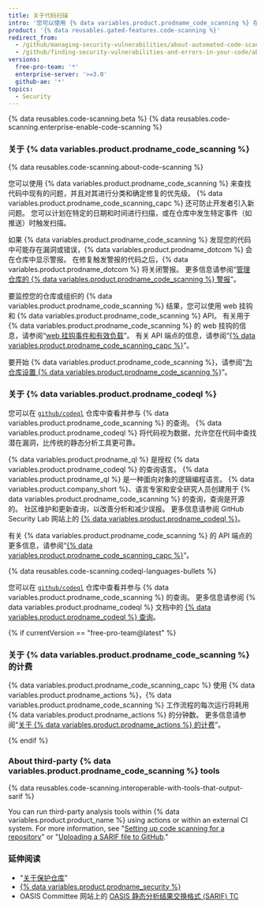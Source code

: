 ```yaml
---
title: 关于代码扫描
intro: '您可以使用 {% data variables.product.prodname_code_scanning %} 在 {% data variables.product.prodname_dotcom %} 上查找项目中的安全漏洞和代码错误。'
product: '{% data reusables.gated-features.code-scanning %}'
redirect_from:
  - /github/managing-security-vulnerabilities/about-automated-code-scanning
  - /github/finding-security-vulnerabilities-and-errors-in-your-code/about-code-scanning
versions:
  free-pro-team: '*'
  enterprise-server: '>=3.0'
  github-ae: '*'
topics:
  - Security
---
```


<!--For this article in earlier GHES versions, see /content/github/finding-security-vulnerabilities-and-errors-in-your-code-->

{% data reusables.code-scanning.beta %}
{% data reusables.code-scanning.enterprise-enable-code-scanning %}

### 关于 {% data variables.product.prodname_code_scanning %}

{% data reusables.code-scanning.about-code-scanning %}

您可以使用 {% data variables.product.prodname_code_scanning %} 来查找代码中现有的问题，并且对其进行分类和确定修复的优先级。 {% data variables.product.prodname_code_scanning_capc %} 还可防止开发者引入新问题。 您可以计划在特定的日期和时间进行扫描，或在仓库中发生特定事件（如推送）时触发扫描。

如果 {% data variables.product.prodname_code_scanning %} 发现您的代码中可能存在漏洞或错误，{% data variables.product.prodname_dotcom %} 会在仓库中显示警报。 在修复触发警报的代码之后，{% data variables.product.prodname_dotcom %} 将关闭警报。 更多信息请参阅“[管理仓库的 {% data variables.product.prodname_code_scanning %} 警报](/code-security/secure-coding/managing-code-scanning-alerts-for-your-repository)”。

要监控您的仓库或组织的 {% data variables.product.prodname_code_scanning %} 结果，您可以使用 web 挂钩和 {% data variables.product.prodname_code_scanning %} API。 有关用于 {% data variables.product.prodname_code_scanning %} 的 web 挂钩的信息，请参阅“[web 挂钩事件和有效负载](/developers/webhooks-and-events/webhook-events-and-payloads#code_scanning_alert)”。 有关 API 端点的信息，请参阅“[{% data variables.product.prodname_code_scanning_capc %}](/rest/reference/code-scanning)”。

要开始 {% data variables.product.prodname_code_scanning %}，请参阅“[为仓库设置 {% data variables.product.prodname_code_scanning %}](/code-security/secure-coding/setting-up-code-scanning-for-a-repository)”。

### 关于 {% data variables.product.prodname_codeql %}

您可以在 [`github/codeql`](https://github.com/github/codeql) 仓库中查看并参与 {% data variables.product.prodname_code_scanning %} 的查询。 {% data variables.product.prodname_codeql %} 将代码视为数据，允许您在代码中查找潜在漏洞，比传统的静态分析工具更可靠。

{% data variables.product.prodname_ql %} 是授权 {% data variables.product.prodname_codeql %} 的查询语言。 {% data variables.product.prodname_ql %} 是一种面向对象的逻辑编程语言。 {% data variables.product.company_short %}、语言专家和安全研究人员创建用于 {% data variables.product.prodname_code_scanning %} 的查询，查询是开源的。 社区维护和更新查询，以改善分析和减少误报。 更多信息请参阅 GitHub Security Lab 网站上的 [{% data variables.product.prodname_codeql %}](https://securitylab.github.com/tools/codeql)。

有关 {% data variables.product.prodname_code_scanning %} 的 API 端点的更多信息，请参阅“[{% data variables.product.prodname_code_scanning_capc %}](http://developer.github.com/v3/code-scanning)”。

{% data reusables.code-scanning.codeql-languages-bullets %}

您可以在 [`github/codeql`](https://github.com/github/codeql) 仓库中查看并参与 {% data variables.product.prodname_code_scanning %} 的查询。 更多信息请参阅 {% data variables.product.prodname_codeql %} 文档中的 [{% data variables.product.prodname_codeql %} 查询](https://codeql.github.com/docs/writing-codeql-queries/codeql-queries/)。

{% if currentVersion == "free-pro-team@latest" %}

### 关于 {% data variables.product.prodname_code_scanning %} 的计费

{% data variables.product.prodname_code_scanning_capc %} 使用 {% data variables.product.prodname_actions %}，{% data variables.product.prodname_code_scanning %} 工作流程的每次运行将耗用 {% data variables.product.prodname_actions %} 的分钟数。 更多信息请参阅“[关于 {% data variables.product.prodname_actions %} 的计费](/github/setting-up-and-managing-billing-and-payments-on-github/about-billing-for-github-actions)”。

{% endif %}

### About third-party {% data variables.product.prodname_code_scanning %} tools

{% data reusables.code-scanning.interoperable-with-tools-that-output-sarif %}

You can run third-party analysis tools within {% data variables.product.product_name %} using actions or within an external CI system. For more information, see "[Setting up code scanning for a repository](/code-security/secure-coding/setting-up-code-scanning-for-a-repository)" or "[Uploading a SARIF file to GitHub](/code-security/secure-coding/uploading-a-sarif-file-to-github)."

### 延伸阅读

- “[关于保护仓库](/github/administering-a-repository/about-securing-your-repository)”
- [{% data variables.product.prodname_security %}](https://securitylab.github.com/)
- OASIS Committee 网站上的 [OASIS 静态分析结果交换格式 (SARIF) TC](https://www.oasis-open.org/committees/tc_home.php?wg_abbrev=sarif)

